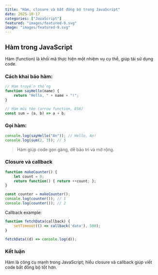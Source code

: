 ```yaml
---
title: "Hàm, closure và bất đồng bộ trong JavaScript"
date: 2025-10-17
categories: ["JavaScript"]
featured: "images/featured-9.svg"
image: "images/featured-9.svg"
---
```


## Hàm trong JavaScript

Hàm (function) là khối mã thực hiện một nhiệm vụ cụ thể, giúp tái sử dụng code.

### Cách khai báo hàm:
```javascript
// Hàm truyền thống
function sayHello(name) {
	return "Hello, " + name + "!";
}

// Hàm mũi tên (arrow function, ES6)
const sum = (a, b) => a + b;
```

### Gọi hàm:
```javascript
console.log(sayHello("An")); // Hello, An!
console.log(sum(2, 3)); // 5
```

> Hàm giúp code gọn gàng, dễ bảo trì và mở rộng.
### Closure và callback
```javascript
function makeCounter() {
	let count = 0;
	return function() { return ++count; };
}

const counter = makeCounter();
console.log(counter()); // 1
console.log(counter()); // 2
```

Callback example:
```javascript
function fetchData(callback) {
	setTimeout(() => callback('data'), 500);
}

fetchData((d) => console.log(d));
```

### Kết luận
Hàm là công cụ mạnh trong JavaScript; hiểu closure và callback giúp viết code bất đồng bộ tốt hơn.
